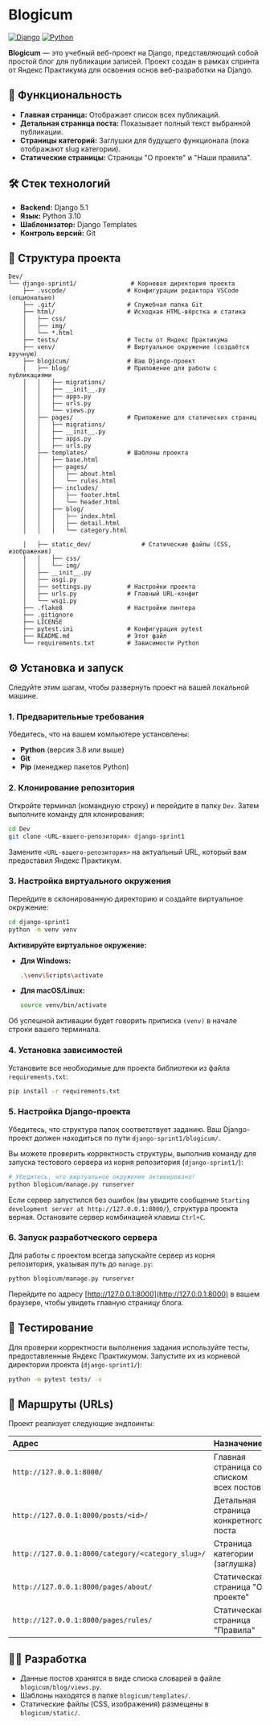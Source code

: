 # Blogicum

[![Django](https://img.shields.io/badge/Django-5.1-092E20?logo=django)](https://www.djangoproject.com/)
[![Python](https://img.shields.io/badge/Python-3.10-3776AB?logo=python)](https://www.python.org/)

**Blogicum** — это учебный веб-проект на Django, представляющий собой простой блог для публикации записей. Проект создан в рамках спринта от Яндекс Практикума для освоения основ веб-разработки на Django.

## 🚀 Функциональность

*   **Главная страница:** Отображает список всех публикаций.
*   **Детальная страница поста:** Показывает полный текст выбранной публикации.
*   **Страницы категорий:** Заглушки для будущего функционала (пока отображают slug категории).
*   **Статические страницы:** Страницы "О проекте" и "Наши правила".

## 🛠 Стек технологий

*   **Backend:** Django 5.1
*   **Язык:** Python 3.10
*   **Шаблонизатор:** Django Templates
*   **Контроль версий:** Git

## 📁 Структура проекта

```
Dev/
└── django-sprint1/               # Корневая директория проекта
    ├── .vscode/                 # Конфигурации редактора VSCode (опционально)
    ├── .git/                    # Служебная папка Git
    ├── html/                    # Исходная HTML-вёрстка и статика
    │   ├── css/
    │   ├── img/
    │   └── *.html
    ├── tests/                   # Тесты от Яндекс Практикума
    ├── venv/                    # Виртуальное окружение (создаётся вручную)
    ├── blogicum/                # Ваш Django-проект
    │   ├── blog/                # Приложение для работы с публикациями
    │   │   ├── migrations/
    │   │   ├── __init__.py
    │   │   ├── apps.py
    │   │   ├── urls.py
    │   │   └── views.py
    │   ├── pages/               # Приложение для статических страниц
    │   │   ├── migrations/
    │   │   ├── __init__.py
    │   │   ├── apps.py
    │   │   ├── urls.py
    │   ├── templates/           # Шаблоны проекта
    │   │   ├── base.html
    │   │   ├── pages/
    │   │   │   ├── about.html
    │   │   │   └── rules.html
    │   │   ├── includes/
    │   │   │   ├── footer.html
    │   │   │   └── header.html
    │   │   ├── blog/
    │   │   │   ├── index.html
    │   │   │   ├── detail.html
    │   │   │   └── category.html

    │   ├── static_dev/              # Статические файлы (CSS, изображения)
    │   │   ├── css/
    │   │   └── img/
    │   ├── __init__.py
    │   ├── asgi.py
    │   ├── settings.py          # Настройки проекта
    │   ├── urls.py              # Главный URL-конфиг
    │   └── wsgi.py
    ├── .flake8                  # Настройки линтера
    ├── .gitignore
    ├── LICENSE
    ├── pytest.ini               # Конфигурация pytest
    ├── README.md                # Этот файл
    └── requirements.txt         # Зависимости Python
```

## ⚙️ Установка и запуск

Следуйте этим шагам, чтобы развернуть проект на вашей локальной машине.

### 1. Предварительные требования

Убедитесь, что на вашем компьютере установлены:
*   **Python** (версия 3.8 или выше)
*   **Git**
*   **Pip** (менеджер пакетов Python)

### 2. Клонирование репозитория

Откройте терминал (командную строку) и перейдите в папку `Dev`. Затем выполните команду для клонирования:

```bash
cd Dev
git clone <URL-вашего-репозитория> django-sprint1
```

Замените `<URL-вашего-репозитория>` на актуальный URL, который вам предоставил Яндекс Практикум.

### 3. Настройка виртуального окружения

Перейдите в склонированную директорию и создайте виртуальное окружение:

```bash
cd django-sprint1
python -m venv venv
```

**Активируйте виртуальное окружение:**
*   **Для Windows:**
    ```bash
    .\venv\Scripts\activate
    ```
*   **Для macOS/Linux:**
    ```bash
    source venv/bin/activate
    ```
Об успешной активации будет говорить приписка `(venv)` в начале строки вашего терминала.

### 4. Установка зависимостей

Установите все необходимые для проекта библиотеки из файла `requirements.txt`:

```bash
pip install -r requirements.txt
```

### 5. Настройка Django-проекта

Убедитесь, что структура папок соответствует заданию. Ваш Django-проект должен находиться по пути `django-sprint1/blogicum/`.

Вы можете проверить корректность структуры, выполнив команду для запуска тестового сервера из корня репозитория (`django-sprint1/`):

```bash
# Убедитесь, что виртуальное окружение активировано!
python blogicum/manage.py runserver
```

Если сервер запустился без ошибок (вы увидите сообщение `Starting development server at http://127.0.0.1:8000/`), структура проекта верная. Остановите сервер комбинацией клавиш `Ctrl+C`.

### 6. Запуск разработческого сервера

Для работы с проектом всегда запускайте сервер из корня репозитория, указывая путь до `manage.py`:

```bash
python blogicum/manage.py runserver
```

Перейдите по адресу [http://127.0.0.1:8000](http://127.0.0.1:8000) в вашем браузере, чтобы увидеть главную страницу блога.

## 🧪 Тестирование

Для проверки корректности выполнения задания используйте тесты, предоставленные Яндекс Практикумом. Запустите их из корневой директории проекта (`django-sprint1/`):

```bash
python -m pytest tests/ -v
```

## 📌 Маршруты (URLs)

Проект реализует следующие эндпоинты:

| Адрес | Назначение |
| :--- | :--- |
| `http://127.0.0.1:8000/` | Главная страница со списком всех постов |
| `http://127.0.0.1:8000/posts/<id>/` | Детальная страница конкретного поста |
| `http://127.0.0.1:8000/category/<category_slug>/` | Страница категории (заглушка) |
| `http://127.0.0.1:8000/pages/about/` | Статическая страница "О проекте" |
| `http://127.0.0.1:8000/pages/rules/` | Статическая страница "Правила" |

## 👨‍💻 Разработка

* Данные постов хранятся в виде списка словарей в файле `blogicum/blog/views.py`.
* Шаблоны находятся в папке `blogicum/templates/`.
* Статические файлы (CSS, изображения) размещены в `blogicum/static/`.
